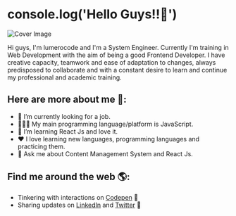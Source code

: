 # console.log('Hello Guys!!👋')

![Cover Image](https://user-images.githubusercontent.com/32435210/148407392-6fae5264-f74e-4c3b-8121-27111eb390c6.jpg)

Hi guys, I'm lumerocode and I'm a System Engineer. Currently I'm training in Web Development with the aim of being a good Frontend Developer. I have creative capacity, teamwork and ease of adaptation to changes, always predisposed to collaborate and with a constant desire to learn and continue my professional and academic training. 

 ## Here are more about me 🤙:

- 🔭 I’m currently looking for a job. 
- 👨🏽‍💻 My main programming language/platform is JavaScript.
- 🌱 I’m learning React Js and love it.
-  ♥️ I love learning new languages, programming languages and practicing them.
- 💬 Ask me about Content Management System and React Js.

## Find me around the web 🌎:
- Tinkering with interactions on <a href="https://codepen.io/LuisMR27"> Codepen</a> 🏓
- Sharing updates on <a href="https://www.linkedin.com/in/lumerocode/">LinkedIn</a> and <a href="https://twitter.com/lumerocode">Twitter</a> 💼
